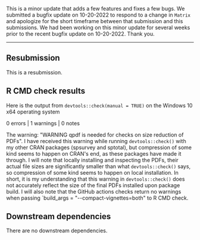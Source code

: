 This is a minor update that adds a few features and fixes a few bugs. We submitted
a bugfix update on 10-20-2022 to respond to a change in `Matrix` and apologize
for the short timeframe between that submission and this submissions.
We had been working on this minor update for several weeks prior to the recent
bugfix update on 10-20-2022. Thank you.

-------

## Resubmission

This is a resubmission.

## R CMD check results

Here is the output from `devtools::check(manual = TRUE)` on
the Windows 10 x64 operating system

0 errors | 1 warnings | 0 notes

The warning: "WARNING qpdf is needed for checks on size reduction of PDFs". 
I have received this warning while running `devtools::check()`
with my other CRAN packages (spsurvey and sptotal), but compression of some kind seems to happen on
CRAN's end, as these packages have made it through. I will note that locally 
installing and inspecting the PDFs, their actual file sizes are significantly
smaller than what `devtools::check()` says, so compression of some kind
seems to happen on local installation. 
In short, it is my understanding that this warning in `devtools::check()`
does not accurately reflect the size of the final PDFs installed upon package build.
I will also note that the GitHub actions checks return no warnings when passing
`build_args = "--compact-vignettes=both" to R CMD check.

## Downstream dependencies

There are no downstream dependencies.
